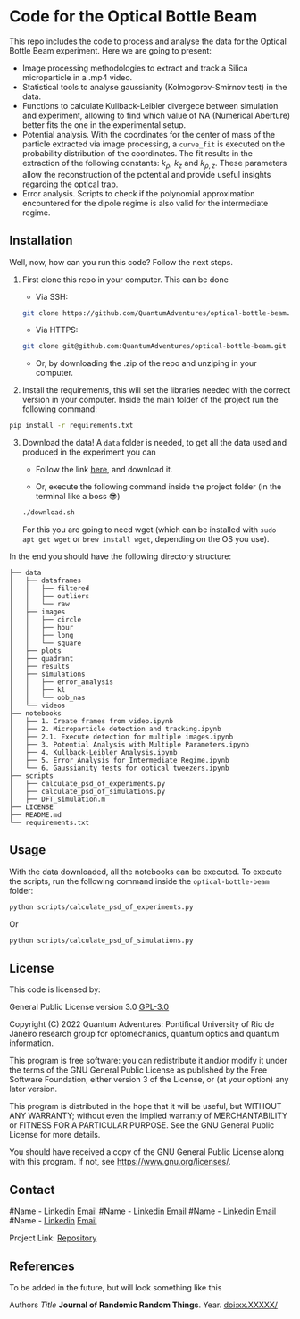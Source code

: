 # Code for the Optical Bottle Beam

This repo includes the code to process and analyse the data for the Optical Bottle Beam experiment. Here we are going to present:


* Image processing methodologies to extract and track a Silica microparticle in a .mp4 video.
* Statistical tools to analyse gaussianity (Kolmogorov-Smirnov test) in the data.
* Functions to calculate Kullback-Leibler divergece between simulation and experiment, allowing to find which value of NA (Numerical Aberture) better fits the one in the experimental setup.
* Potential analysis. With the coordinates for the center of mass of the particle extracted via image processing, a `curve_fit` is executed on the probability distribution of the coordinates. The fit results in the extraction of the following constants: $k_\rho$, $k_z$ and $k_{\rho,z}$. These parameters allow the reconstruction of the potential and provide useful insights regarding the optical trap.
* Error analysis. Scripts to check if the polynomial approximation encountered for the dipole regime is also valid for the intermediate regime.


## Installation

Well, now, how can you run this code? Follow the next steps.

1. First clone this repo in your computer. This can be done
    * Via SSH:

    ```bash
    git clone https://github.com/QuantumAdventures/optical-bottle-beam.git
    ```

    * Via HTTPS:

    ```bash
    git clone git@github.com:QuantumAdventures/optical-bottle-beam.git
    ```

    * Or, by downloading the .zip of the repo and unziping in your computer.

2. Install the requirements, this will set the libraries needed with the correct version in your computer. Inside the main folder of the project run the following command:

```bash
pip install -r requirements.txt
```

3. Download the data! A `data` folder is needed, to get all the data used and produced in the experiment you can

    * Follow the link [here](https://drive.google.com/drive/folders/1XfC4z9nmNXJuaATl3Da6edwA65mmQBVx), and download it.

    * Or, execute the following command inside the project folder (in the terminal like a boss :sunglasses:)

    ```bash
    ./download.sh
    ```

    For this you are going to need wget (which can be installed with `sudo apt get wget` or `brew install wget`, depending on the OS you use).
    
In the end you should have the following directory structure:


    ├── data
    │   ├── dataframes
    │   │   ├── filtered
    │   │   ├── outliers
    │   │   └── raw
    │   ├── images
    │   │   ├── circle
    │   │   ├── hour
    │   │   ├── long
    │   │   └── square
    │   ├── plots
    │   ├── quadrant
    │   ├── results
    │   ├── simulations
    │   │   ├── error_analysis
    │   │   ├── kl
    │   │   └── obb_nas
    │   └── videos
    ├── notebooks
    │   ├── 1. Create frames from video.ipynb
    │   ├── 2. Microparticle detection and tracking.ipynb
    │   ├── 2.1. Execute detection for multiple images.ipynb
    │   ├── 3. Potential Analysis with Multiple Parameters.ipynb
    │   ├── 4. Kullback-Leibler Analysis.ipynb
    │   ├── 5. Error Analysis for Intermediate Regime.ipynb
    │   └── 6. Gaussianity tests for optical tweezers.ipynb
    ├── scripts
    │   ├── calculate_psd_of_experiments.py
    │   ├── calculate_psd_of_simulations.py
    │   ├── DFT_simulation.m
    ├── LICENSE
    ├── README.md
    └── requirements.txt

## Usage

With the data downloaded, all the notebooks can be executed. To execute the scripts, run the following command inside the `optical-bottle-beam` folder:

```bash
python scripts/calculate_psd_of_experiments.py
```

Or 

```bash
python scripts/calculate_psd_of_simulations.py
```



## License

This code is licensed by:

General Public License version 3.0 [GPL-3.0](https://choosealicense.com/licenses/gpl-3.0/)


Copyright (C) 2022  Quantum Adventures: Pontifical University of Rio de Janeiro
research group for optomechanics, quantum optics and quantum information.

This program is free software: you can redistribute it and/or modify
it under the terms of the GNU General Public License as published by
the Free Software Foundation, either version 3 of the License, or
(at your option) any later version.

This program is distributed in the hope that it will be useful,
but WITHOUT ANY WARRANTY; without even the implied warranty of
MERCHANTABILITY or FITNESS FOR A PARTICULAR PURPOSE.  See the
GNU General Public License for more details.

You should have received a copy of the GNU General Public License
along with this program.  If not, see <https://www.gnu.org/licenses/>.

## Contact

#Name - [Linkedin](https://www.linkedin.com/in) [Email](email)
#Name - [Linkedin](https://www.linkedin.com/in) [Email](email)
#Name - [Linkedin](https://www.linkedin.com/in) [Email](email)
#Name - [Linkedin](https://www.linkedin.com/in) [Email](email)


Project Link: [Repository](https://github.com/QuantumAdventures/optical-bottle-beam)

## References

To be added in the future, but will look something like this

Authors *Title* **Journal of Randomic Random Things**. Year.
[doi:xx.XXXXX/](doi:xx.XXXX/)